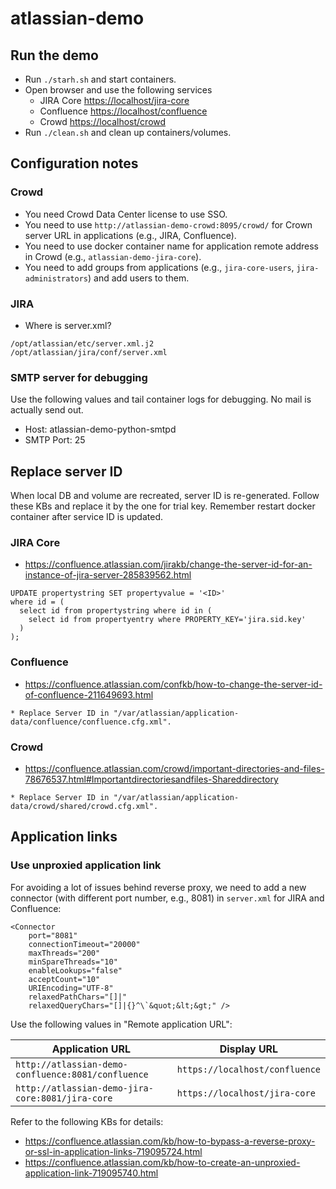 # atlassian-demo

## Run the demo

* Run `./starh.sh` and start containers.
* Open browser and use the following services
  * JIRA Core <https://localhost/jira-core>
  * Confluence <https://localhost/confluence>
  * Crowd <https://localhost/crowd>
* Run `./clean.sh` and clean up containers/volumes.

## Configuration notes

### Crowd

* You need Crowd Data Center license to use SSO.
* You need to use `http://atlassian-demo-crowd:8095/crowd/` for Crown server URL in applications (e.g., JIRA, Confluence).
* You need to use docker container name for application remote address in Crowd (e.g., `atlassian-demo-jira-core`).
* You need to add groups from applications (e.g., `jira-core-users`, `jira-administrators`) and add users to them.

### JIRA

* Where is server.xml?

```
/opt/atlassian/etc/server.xml.j2
/opt/atlassian/jira/conf/server.xml
```

### SMTP server for debugging

Use the following values and tail container logs for debugging. No mail is actually send out.
* Host:	atlassian-demo-python-smtpd
* SMTP Port: 25

## Replace server ID

When local DB and volume are recreated, server ID is re-generated. Follow these KBs and replace it by the one for trial key. Remember restart docker container after service ID is updated.

### JIRA Core

* <https://confluence.atlassian.com/jirakb/change-the-server-id-for-an-instance-of-jira-server-285839562.html>

```
UPDATE propertystring SET propertyvalue = '<ID>'
where id = (
  select id from propertystring where id in (
    select id from propertyentry where PROPERTY_KEY='jira.sid.key'
  )
);
```

### Confluence

* <https://confluence.atlassian.com/confkb/how-to-change-the-server-id-of-confluence-211649693.html>

```  
* Replace Server ID in "/var/atlassian/application-data/confluence/confluence.cfg.xml".
```

### Crowd

* <https://confluence.atlassian.com/crowd/important-directories-and-files-78676537.html#Importantdirectoriesandfiles-Shareddirectory>

```  
* Replace Server ID in "/var/atlassian/application-data/crowd/shared/crowd.cfg.xml".
```

## Application links

### Use unproxied application link

For avoiding a lot of issues behind reverse proxy, we need to add a new connector (with different port number, e.g., 8081) in `server.xml` for JIRA and Confluence:

```
<Connector
    port="8081"
    connectionTimeout="20000"
    maxThreads="200"
    minSpareThreads="10" 
    enableLookups="false"
    acceptCount="10"
    URIEncoding="UTF-8"
    relaxedPathChars="[]|"
    relaxedQueryChars="[]|{}^\`&quot;&lt;&gt;" />
```

Use the following values in "Remote application URL":

|Application URL|Display URL|
|---|---|
|`http://atlassian-demo-confluence:8081/confluence`|`https://localhost/confluence`|
|`http://atlassian-demo-jira-core:8081/jira-core`|`https://localhost/jira-core`|

Refer to the following KBs for details:
* <https://confluence.atlassian.com/kb/how-to-bypass-a-reverse-proxy-or-ssl-in-application-links-719095724.html>
* <https://confluence.atlassian.com/kb/how-to-create-an-unproxied-application-link-719095740.html>
